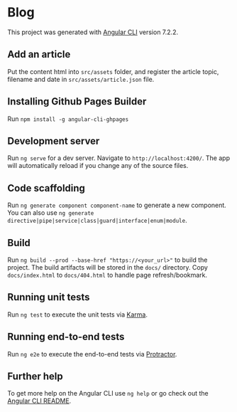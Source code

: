 # Blog

This project was generated with [Angular CLI](https://github.com/angular/angular-cli) version 7.2.2.

## Add an article

Put the content html into `src/assets` folder, and register the article topic, filename and date in `src/assets/article.json` file.

## Installing Github Pages Builder

Run `npm install -g angular-cli-ghpages`

## Development server

Run `ng serve` for a dev server. Navigate to `http://localhost:4200/`. The app will automatically reload if you change any of the source files.

## Code scaffolding

Run `ng generate component component-name` to generate a new component. You can also use `ng generate directive|pipe|service|class|guard|interface|enum|module`.

## Build

Run `ng build --prod --base-href "https://<your_url>"` to build the project. The build artifacts will be stored in the `docs/` directory.
Copy `docs/index.html` to `docs/404.html` to handle page refresh/bookmark.

## Running unit tests

Run `ng test` to execute the unit tests via [Karma](https://karma-runner.github.io).

## Running end-to-end tests

Run `ng e2e` to execute the end-to-end tests via [Protractor](http://www.protractortest.org/).

## Further help

To get more help on the Angular CLI use `ng help` or go check out the [Angular CLI README](https://github.com/angular/angular-cli/blob/master/README.md).
